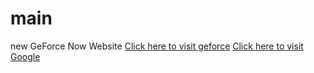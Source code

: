 # main
new
GeForce Now Website
<a href="https://play.geforcenow.com/mall/">Click here to visit geforce</a>
<a href="https://www.google.com">Click here to visit Google</a>
